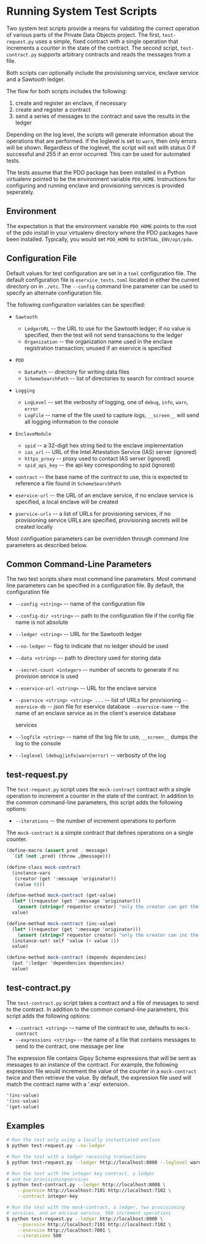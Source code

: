 <!---
Licensed under Creative Commons Attribution 4.0 International License
https://creativecommons.org/licenses/by/4.0/
--->

# Running System Test Scripts #

Two system test scripts provide a means for validating the correct
operation of various parts of the Private Data Objects project. The
first, ``test-request.py`` uses a simple, fixed contract with a single
operation that increments a counter in the state of the contract. The
second script, ``test-contract.py`` supports arbitrary contracts and
reads the messages from a file.

Both scripts can optionally include the provisioning service, enclave
service and a Sawtooth ledger.

The flow for both scripts includes the following:
1. create and register an enclave, if necessary
2. create and register a contract
3. send a series of messages to the contract and save the results in the ledger

Depending on the log level, the scripts will generate information about
the operations that are performed. If the loglevel is set to ``warn``,
then only errors will be shown. Regardless of the loglevel, the script
will exit with status 0 if successful and 255 if an error occurred. This
can be used for automated tests.

The tests assume that the PDO package has been installed in a Python
virtualenv pointed to be the environment variable
``PDO_HOME``. Instructions for configuring and running enclave and
provisioning services is provided seperately.

## Environment ##

The expectation is that the environment variable ``PDO_HOME`` points
to the root of the pdo install in your virtualenv directory where the
PDO packages have been installed. Typically, you would set ``PDO_HOME``
to ``$VIRTUAL_ENV/opt/pdo``.

## Configuration File ##

Default values for test configuration are set in a ``toml`` configuration
file. The default configuration file is ``eservice_tests.toml`` located
in either the current directory on in ``./etc``. The ``--config``
command line parameter can be used to specify an alternate configuration
file.

The following configuration variables can be specified:

* ``Sawtooth``
  * ``LedgerURL`` -- the URL to use for the Sawtooth ledger; if no value is
  specified, then the test will not send transactions to the ledger
  * ``Organization`` -- the organization name used in the enclave
  registration transaction; unused if an eservice is specified

* ``PDO``
  * ``DataPath`` -- directory for writing data files
  * ``SchemeSearchPath`` -- list of directories to search for contract
  source

* ``Logging``
  * ``LogLevel`` -- set the verbosity of logging, one of ``debug``,
    ``info``, ``warn``, ``error``
  * ``LogFile`` -- name of the file used to capture logs, ``__screen__``
  will send all logging information to the console

* ``EnclaveModule``
  * ``spid`` -- a 32-digit hex string tied to the enclave implementation
  * ``ias_url`` --  URL of the Intel Attestation Service (IAS) server (ignored)
  * ``https_proxy`` -- proxy used to contact IAS server (ignored)
  * ``spid_api_key`` -- the api key corresponding to spid (ignored)

* ``contract`` -- the base name of the contract to use, this is
  expected to reference a file found in ``SchemeSearchPath``

* ``eservice-url`` -- the URL of an enclave service, if no enclave
  service is specified, a local enclave will be created

* ``pservice-urls`` -- a list of URLs for provisioning services, if no
  provisioning service URLs are specified, provisioning secrets will be
  created locally

Most configuation parameters can be overridden through command line
parameters as described below.

## Common Command-Line Parameters ##

The two test scripts share most command line parameters. Most command
line parameters can be specified in a configuration file. By default,
the configuration file

* ``--config <string>`` -- name of the configuration file
* ``--config-dir <string>`` -- path to the configuration file if the config file
  name is not absolute
* ``--ledger <string>`` -- URL for the Sawtooth ledger
* ``--no-ledger`` -- flag to indicate that no ledger should be used
* ``--data <string>`` -- path to directory used for storing data
* ``--secret-count <integer>`` -- number of secrets to generate if no
  provision service is used
* ``--eservice-url <string>`` -- URL for the enclave service
* ``--pservice <string> <string> ...`` -- list of URLs for provisioning
  ``--eservice-db`` -- json file for eservice database
  ``--eservice-name`` -- the name of an enclave service as in the client's eservice database 

  services
* ``--logfile <string>`` -- name of the log file to use, ``__screen__``
  dumps the log to the console
* ``--loglevel (debug|info|warn|error)`` -- verbosity of the log

## test-request.py ##

The ``test-request.py`` script uses the ``mock-contract`` contract with
a single operation to increment a counter in the state of the
contract. In addition to the common command-line parameters, this script
adds the following options:

* ``--iterations`` -- the number of increment operations to perform

The ``mock-contract`` is a simple contract that defines operations on a
single counter.

```scheme
(define-macro (assert pred . message)
  `(if (not ,pred) (throw ,@message)))

(define-class mock-contract
  (instance-vars
   (creator (get ':message 'originator))
   (value 0)))

(define-method mock-contract (get-value)
  (let* ((requestor (get ':message 'originator)))
    (assert (string=? requestor creator) "only the creator can get the value"))
  value)

(define-method mock-contract (inc-value)
  (let* ((requestor (get ':message 'originator)))
    (assert (string=? requestor creator) "only the creator can inc the value"))
  (instance-set! self 'value (+ value 1))
  value)

(define-method mock-contract (depends dependencies)
  (put ':ledger 'dependencies dependencies)
  value)
```

## test-contract.py ##

The ``test-contract.py`` script takes a contract and a file of messages
to send to the contract. In addition to the common comand-line
parameters, this script adds the following options:

* ``--contract <string>`` -- name of the contract to use, defaults to
  ``mock-contract``
* ``--expressions <string>`` -- the name of a file that contains
  messages to send to the contract, one message per line

The expression file contains Gipsy Scheme expressions that will be sent
as messages to an instance of the contract. For example, the following
expression file would increment the value of the counter in a
``mock-contract`` twice and then retrieve the value. By default, the
expression file used will match the contract name with a '.exp'
extension.

```scheme
'(inc-value)
'(inc-value)
'(get-value)
```

## Examples ##

```bash
# Run the test only using a locally instantiated enclave
$ python test-request.py --no-ledger

# Run the test with a ledger receiving transactions
$ python test-request.py --ledger http://localhost:8008 --loglevel warn

# Run the test with the integer key contract, a ledger
# and two provisioningservices
$ python test-contract.py --ledger http://localhost:8008 \
    --pservice http://localhost:7101 http://localhost:7102 \
    --contract integer-key

# Run the test with the mock-contract, a ledger, two provisioning
# services, and an enclave service, 500 increment operations
$ python test-request.py --ledger http://localhost:8008 \
    --pservice http://localhost:7101 http://localhost:7102 \
    --eservice http://localhost:7001 \
    --iterations 500

```
